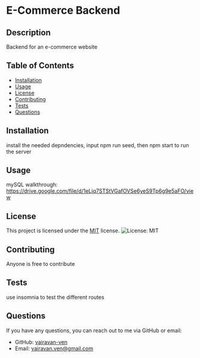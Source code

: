 # E-Commerce Backend

  ## Description
Backend for an e-commerce website

## Table of Contents
- [Installation](#installation)
- [Usage](#usage)
- [License](#license)
- [Contributing](#contributing)
- [Tests](#tests)
- [Questions](#questions)

## Installation
install the needed depndencies, input npm run seed, then npm start to run the server

## Usage
mySQL walkthrough: https://drive.google.com/file/d/1eLjq7STStVGafOVSe6yeS9Tp6g9e5aFO/view



## License
This project is licensed under the [MIT](https://opensource.org/licenses/MIT) license. ![License: MIT](https://img.shields.io/badge/License-MIT-yellow.svg)


## Contributing
Anyone is free to contribute

## Tests
use insomnia to test the different routes

## Questions
If you have any questions, you can reach out to me via GitHub or email:
- GitHub: [vairavan-ven](https://github.com/vairavan-ven)
- Email: vairavan.ven@gmail.com

